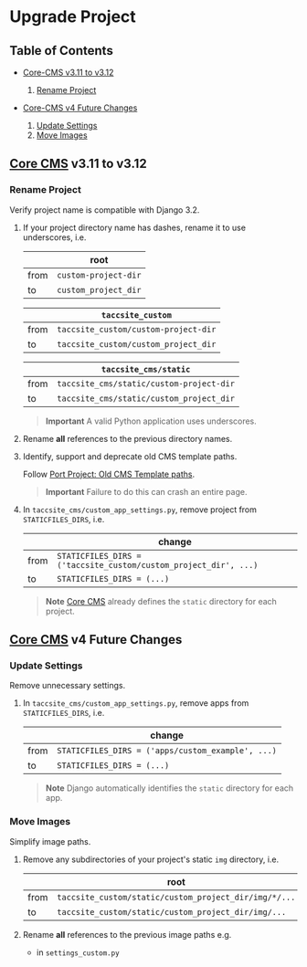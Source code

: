 # Upgrade Project

## Table of Contents

- [Core-CMS v3.11 to v3.12](#core-cms-v311-to-v312)
    1. [Rename Project](#rename-project)

- [Core-CMS v4 Future Changes](#core-cms-v4-future-changes)
    1. [Update Settings](#update-settings)
    2. [Move Images](#move-images)

## [Core CMS] v3.11 to v3.12

### Rename Project

Verify project name is compatible with Django 3.2.

1. If your project directory name has dashes, rename it to use underscores, i.e.

    | | root |
    | - | - |
    | from | `custom-project-dir` |
    | to | `custom_project_dir` |

    | | `taccsite_custom` |
    | - | - |
    | from | `taccsite_custom/custom-project-dir` |
    | to | `taccsite_custom/custom_project_dir` |

    | |`taccsite_cms/static` |
    | - | - |
    | from | `taccsite_cms/static/custom-project-dir` |
    | to | `taccsite_cms/static/custom_project_dir` |

    > **Important**
    > A valid Python application uses underscores.

2. Rename **all** references to the previous directory names.

3. Identify, support and deprecate old CMS template paths.

    Follow [Port Project: Old CMS Template paths](./port-project.md#old-cms-template-paths).

    > **Important**
    > Failure to do this can crash an entire page.

4. In `taccsite_cms/custom_app_settings.py`, remove project from `STATICFILES_DIRS`, i.e.

    | | change |
    | - | - |
    | from | `STATICFILES_DIRS = ('taccsite_custom/custom_project_dir', ...)` |
    | to | `STATICFILES_DIRS = (...)` |

    > **Note**
    > [Core CMS] already defines the `static` directory for each project.


## [Core CMS] v4 Future Changes

### Update Settings

Remove unnecessary settings.

1. In `taccsite_cms/custom_app_settings.py`, remove apps from `STATICFILES_DIRS`, i.e.

    | | change |
    | - | - |
    | from | `STATICFILES_DIRS = ('apps/custom_example', ...)` |
    | to | `STATICFILES_DIRS = (...)` |

    > **Note**
    > Django automatically identifies the `static` directory for each app.

### Move Images

Simplify image paths.

1. Remove any subdirectories of your project's static `img` directory, i.e.

    | | root |
    | - | - |
    | from | `taccsite_custom/static/custom_project_dir/img/*/...` |
    | to | `taccsite_custom/static/custom_project_dir/img/...` |

2. Rename **all** references to the previous image paths e.g.
    - in `settings_custom.py`


<!-- Link Aliases -->

[Core CMS]: https://github.com/TACC/Core-CMS
